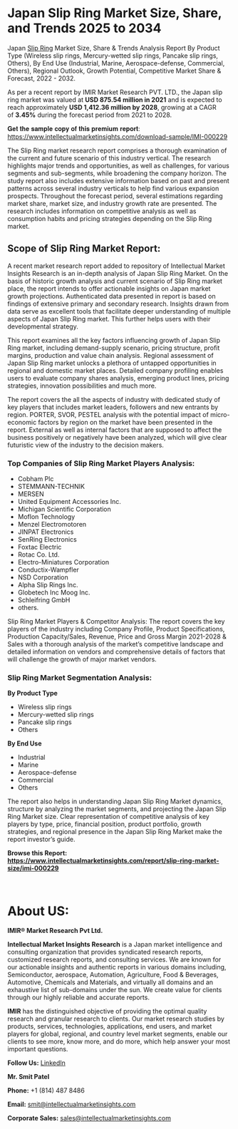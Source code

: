 <h1>Japan Slip Ring Market Size, Share, and Trends 2025 to 2034</h1>
<p>Japan <a href="https://www.intellectualmarketinsights.com/report/slip-ring-market-size/imi-000229">Slip Ring</a> Market Size, Share &amp; Trends Analysis Report By Product Type (Wireless slip rings, Mercury-wetted slip rings, Pancake slip rings, Others), By End Use (Industrial, Marine, Aerospace-defense, Commercial, Others), Regional Outlook, Growth Potential, Competitive Market Share &amp; Forecast, 2022 - 2032.</p>
<p>As per a recent report by IMIR Market Research PVT. LTD., the Japan slip ring market was valued at&nbsp;<strong>USD 875.54 million in 2021</strong>&nbsp;and is expected to reach approximately&nbsp;<strong>USD 1,412.36 million by 2028</strong>, growing at a CAGR of&nbsp;<strong>3.45%</strong>&nbsp;during the forecast period from 2021 to 2028.</p>
<p>𝐆𝐞𝐭 𝐭𝐡𝐞 𝐬𝐚𝐦𝐩𝐥𝐞 𝐜𝐨𝐩𝐲 𝐨𝐟 𝐭𝐡𝐢𝐬 𝐩𝐫𝐞𝐦𝐢𝐮𝐦 𝐫𝐞𝐩𝐨𝐫𝐭: <a href="https://www.intellectualmarketinsights.com/download-sample/IMI-000229">https://www.intellectualmarketinsights.com/download-sample/IMI-000229</a></p>
<p>The Slip Ring market research report comprises a thorough examination of the current and future scenario of this industry vertical. The research highlights major trends and opportunities, as well as challenges, for various segments and sub-segments, while broadening the company horizon. The study report also includes extensive information based on past and present patterns across several industry verticals to help find various expansion prospects. Throughout the forecast period, several estimations regarding market share, market size, and industry growth rate are presented. The research includes information on competitive analysis as well as consumption habits and pricing strategies depending on the Slip Ring market.</p>
<h2>Scope of Slip Ring Market Report:</h2>
<p>A recent market research report added to repository of Intellectual Market Insights Research is an in-depth analysis of Japan Slip Ring Market. On the basis of historic growth analysis and current scenario of Slip Ring market place, the report intends to offer actionable insights on Japan market growth projections. Authenticated data presented in report is based on findings of extensive primary and secondary research. Insights drawn from data serve as excellent tools that facilitate deeper understanding of multiple aspects of Japan Slip Ring market. This further helps users with their developmental strategy.</p>
<p>This report examines all the key factors influencing growth of Japan Slip Ring market, including demand-supply scenario, pricing structure, profit margins, production and value chain analysis. Regional assessment of Japan Slip Ring market unlocks a plethora of untapped opportunities in regional and domestic market places. Detailed company profiling enables users to evaluate company shares analysis, emerging product lines, pricing strategies, innovation possibilities and much more.</p>
<p>The report covers the all the aspects of industry with dedicated study of key players that includes market leaders, followers and new entrants by region. PORTER, SVOR, PESTEL analysis with the potential impact of micro-economic factors by region on the market have been presented in the report. External as well as internal factors that are supposed to affect the business positively or negatively have been analyzed, which will give clear futuristic view of the industry to the decision makers.</p>
<h3>Top Companies of Slip Ring Market Players Analysis:</h3>
<ul>
<li>Cobham Plc</li>
<li>STEMMANN-TECHNIK</li>
<li>MERSEN</li>
<li>United Equipment Accessories Inc.</li>
<li>Michigan Scientific Corporation</li>
<li>Moflon Technology</li>
<li>Menzel Electromotoren</li>
<li>JINPAT Electronics</li>
<li>SenRing Electronics</li>
<li>Foxtac Electric</li>
<li>Rotac Co. Ltd.</li>
<li>Electro-Miniatures Corporation</li>
<li>Conductix-Wampfler</li>
<li>NSD Corporation</li>
<li>Alpha Slip Rings Inc.</li>
<li>Globetech Inc Moog Inc.</li>
<li>Schleifring GmbH</li>
<li>others.</li>
</ul>
<p>Slip Ring Market Players &amp; Competitor Analysis: The report covers the key players of the industry including Company Profile, Product Specifications, Production Capacity/Sales, Revenue, Price and Gross Margin 2021-2028 &amp; Sales with a thorough analysis of the market&rsquo;s competitive landscape and detailed information on vendors and comprehensive details of factors that will challenge the growth of major market vendors.</p>
<h3>Slip Ring Market Segmentation Analysis:</h3>
<p><strong>By Product Type</strong></p>
<ul>
<li>Wireless slip rings</li>
<li>Mercury-wetted slip rings</li>
<li>Pancake slip rings</li>
<li>Others&nbsp; &nbsp; &nbsp; &nbsp; &nbsp; &nbsp; &nbsp; &nbsp; &nbsp;</li>
</ul>
<p><strong>By End Use</strong></p>
<ul>
<li>Industrial</li>
<li>Marine</li>
<li>Aerospace-defense</li>
<li>Commercial</li>
<li>Others&nbsp; &nbsp;</li>
</ul>
<p>The report also helps in understanding Japan Slip Ring Market dynamics, structure by analyzing the market segments, and projecting the Japan Slip Ring&nbsp;Market size. Clear representation of competitive analysis of key players by type, price, financial position, product portfolio, growth strategies, and regional presence in the Japan Slip Ring Market make the report investor&rsquo;s guide.</p>
<p><strong>Browse this Report:&nbsp; </strong><a href="https://www.intellectualmarketinsights.com/report/slip-ring-market-size/imi-000229"><strong>https://www.intellectualmarketinsights.com/report/slip-ring-market-size/imi-000229</strong></a></p>
<p>&nbsp;</p>
<h1>About US:</h1>
<p><strong>IMIR&reg; Market Research Pvt Ltd.</strong></p>
<p><strong>Intellectual Market Insights Research</strong> is a Japan market intelligence and consulting organization that provides syndicated research reports, customized research reports, and consulting services. We are known for our actionable insights and authentic reports in various domains including, Semiconductor, aerospace, Automation, Agriculture, Food &amp; Beverages, Automotive, Chemicals and Materials, and virtually all domains and an exhaustive list of sub-domains under the sun. We create value for clients through our highly reliable and accurate reports.</p>
<p><strong>IMIR</strong> has the distinguished objective of providing the optimal quality research and granular research to clients. Our market research studies by products, services, technologies, applications, end users, and market players for global, regional, and country level market segments, enable our clients to see more, know more, and do more, which help answer your most important questions.</p>
<p><strong>Follow Us:</strong> <a href="https://www.linkedin.com/company/imir-marketresearch/">LinkedIn</a></p>
<p><strong>Mr. Smit Patel</strong></p>
<p><strong>Phone:</strong> +1 (814) 487 8486</p>
<p><strong>Email:</strong> <a href="mailto:smit@intellectualmarketinsights.com">smit@intellectualmarketinsights.com</a></p>
<p><strong>Corporate Sales:</strong> <a href="mailto:sales@intellectualmarketinsights.com">sales@intellectualmarketinsights.com</a></p>
<p>&nbsp;</p>
